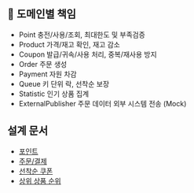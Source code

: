 ## 🧠 도메인별 책임

- Point 충전/사용/조회, 최대한도 및 부족검증
- Product 가격/재고 확인, 재고 감소
- Coupon 발급/귀속/사용 처리, 중복/재사용 방지
- Order 주문 생성
- Payment 자원 차감
- Queue 키 단위 락, 선착순 보장
- Statistic 인기 상품 집계
- ExternalPublisher 주문 데이터 외부 시스템 전송 (Mock)

## 설계 문서

- [포인트](./designs/포인트.md)
- [주문/결제](./designs/주문결제.md)
- [선착순 쿠폰](./designs/선착순쿠폰.md)
- [상위 상품 순위](./designs/상위상품순위.md)
